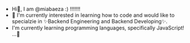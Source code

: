 - Hi👋, I am @miabaeza :) !!!!!!! 
-  👀 I'm currently interested in learning how to code and would like to specialzie in ✨Backend Engineering and Backend Developing✨.
-  I'm currently learning programming languages, specifically JavaScript! ...🌱



<!---
miabaeza/miabaeza is a ✨ special ✨ repository because its `README.md` (this file) appears on your GitHub profile.
You can click the Preview link to take a look at your changes.
--->
